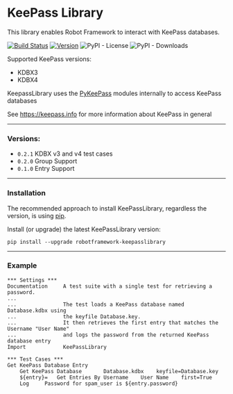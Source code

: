
# KeePass Library

This library enables Robot Framework to interact with KeePass databases.

[![Build Status](https://travis-ci.org/loomanw/robotframework-keepasslibrary.svg?branch=master)](https://travis-ci.org/loomanw/robotframework-keepasslibrary) [![Version](https://img.shields.io/pypi/v/robotframework-keepasslibrary.svg?label=version)](https://github.com/loomanw/robotframework-keepasslibrary) ![PyPI - License](https://img.shields.io/pypi/l/robotframework-keepasslibrary) ![PyPI - Downloads](https://img.shields.io/pypi/dm/robotframework-keepasslibrary)

Supported KeePass versions:
- KDBX3
- KDBX4
    
KeepassLibrary uses the [PyKeePass](https://pypi.org/project/pykeepass/) modules internally to access KeePass databases
    
See https://keepass.info for more information about KeePass in general

---
### Versions:
-  `0.2.1` KDBX v3 and v4 test cases
 - `0.2.0` Group Support
 - `0.1.0` Entry Support

---

### Installation
The recommended approach to install KeePassLibrary, regardless the version, is using  [pip](http://pip-installer.org/).

Install (or upgrade) the latest KeePassLibrary version:

    pip install --upgrade robotframework-keepasslibrary

---
### Example

```robotframework
*** Settings ***
Documentation     A test suite with a single test for retrieving a password.
...
...               The test loads a KeePass database named Database.kdbx using 
...               the keyfile Database.key. 
...               It then retrieves the first entry that matches the Username "User Name"
...               and logs the password from the returned KeePass database entry
Import            KeePassLibrary

*** Test Cases ***
Get KeePass Database Entry
    Get KeePass Database       Database.kdbx    keyfile=Database.key        
    ${entry}=	Get Entries By Username    User Name    first=True	
	Log 	Password for spam_user is ${entry.password}
```

